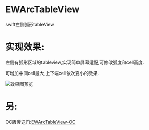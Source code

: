 # EWArcTableView
swift左侧弧形tableView

# 实现效果:
左侧有弧形区域的tableview,实现简单屏幕适配,可修改弧度和cell高度.

可增加中间cell最大,上下端cell依次变小的效果.

![效果图预览](https://github.com/WangLiquan/EWArcTableView/raw/master/images/demonstration.gif)

# 另:
OC版传送门:[EWArcTableView-OC](https://github.com/WangLiquan/EWArcTableView-OC/)
